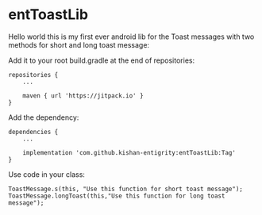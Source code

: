 # entToastLib

Hello world this is my first ever android lib for the Toast messages with two methods for short and long toast message:

Add it to your root build.gradle at the end of repositories:

    repositories {
        ...
        
        maven { url 'https://jitpack.io' } 
    }
    
Add the dependency:

    dependencies {
        ...
        
        implementation 'com.github.kishan-entigrity:entToastLib:Tag'
    }
    
Use code in your class:

    ToastMessage.s(this, "Use this function for short toast message");
    ToastMessage.longToast(this,"Use this function for long toast message");
